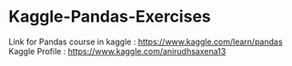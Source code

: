 # Kaggle-Pandas-Exercises

Link for Pandas course in kaggle : https://www.kaggle.com/learn/pandas
Kaggle Profile : https://www.kaggle.com/anirudhsaxena13
